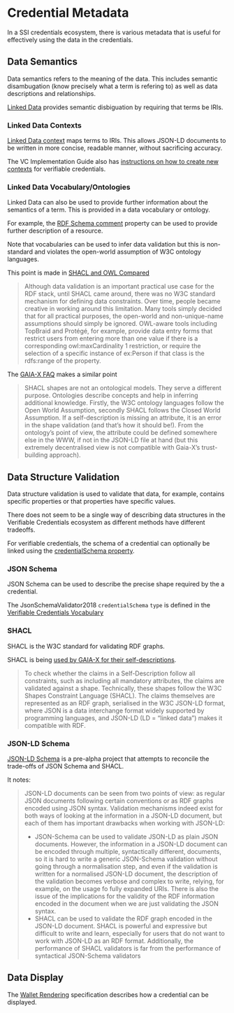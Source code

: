 # Credential Metadata

In a SSI credentials ecosystem, there is various metadata that is useful for effectively using the data in the credentials.

## Data Semantics 

Data semantics refers to the meaning of the data.
This includes semantic disambugation (know precisely what a term is refering to)
as well as data descriptions and relationships.

[Linked Data](https://www.w3.org/standards/semanticweb/data) provides semantic disbiguation by requiring that terms be IRIs.

### Linked Data Contexts
[Linked Data context](https://www.w3.org/TR/json-ld/#the-context) maps terms to IRIs.
This allows JSON-LD documents to be written in more concise, readable manner, without sacrificing accuracy.

The VC Implementation Guide also has [instructions on how to create new contexts](https://www.w3.org/TR/vc-imp-guide/#creating-new-credential-types) for verifiable credentials.

### Linked Data Vocabulary/Ontologies

Linked Data can also be used to provide further information about the semantics of a term.
This is provided in a data vocabulary or ontology.

For example, the [RDF Schema comment](https://www.w3.org/TR/rdf-schema/#ch_comment) property can be used to provide further description of a resource.

Note that vocabularies can be used to infer data validation but this is non-standard and violates the open-world assumption of W3C ontology languages.

This point is made in [SHACL and OWL Compared](https://spinrdf.org/shacl-and-owl.html)
> Although data validation is an important practical use case for the RDF stack, until SHACL came around, there was no W3C standard mechanism for defining data constraints. Over time, people became creative in working around this limitation. Many tools simply decided that for all practical purposes, the open-world and non-unique-name assumptions should simply be ignored. OWL-aware tools including TopBraid and Protégé, for example, provide data entry forms that restrict users from entering more than one value if there is a corresponding owl:maxCardinality 1 restriction, or require the selection of a specific instance of ex:Person if that class is the rdfs:range of the property.

The [GAIA-X FAQ](https://www.gxfs.eu/faq/) makes a similar point
> SHACL shapes are not an ontological models. They    serve a different purpose. Ontologies describe concepts and help in inferring additional knowledge. Firstly, the W3C ontology languages follow the Open World Assumption, secondly SHACL follows the Closed World Assumption. If a self-description is missing an attribute, it is an error in the shape validation (and that’s how it should be!). From the ontology’s point of view, the attribute could be defined somewhere else in the WWW, if not in the JSON-LD file at hand (but this extremely decentralised view is not compatible with Gaia-X’s trust-building approach).

## Data Structure Validation

Data structure validation is used to validate that data, for example, contains specific properties or that properties have specific values.

There does not seem to be a single way of describing data structures in the Verifiable Credentials ecosystem as different methods have different tradeoffs.

For verifiable credentials, the schema of a credential can optionally be linked using the [credentialSchema property](https://www.w3.org/TR/vc-data-model/#data-schemas).

### JSON Schema

JSON Schema can be used to describe the precise shape required by the a credential.

The JsonSchemaValidator2018 `credentialSchema` `type` is defined in the [Verifiable Credentials Vocabulary](w3.org/2018/credentials/#JsonSchemaValidator2018)

### SHACL

SHACL is the W3C standard for validating RDF graphs. 

SHACL is being [used by GAIA-X for their self-descriptions](https://gaia-x.eu/wp-content/uploads/2022/08/SSI_Self_Description_EN_V3.pdf).
> To check
whether the claims in a Self-Description follow all constraints, such as including all mandatory attributes, the
claims are validated against a shape. Technically, these shapes follow the W3C Shapes Constraint Language
(SHACL). The claims themselves are represented as an RDF graph, serialised in the W3C JSON-LD format,
where JSON is a data interchange format widely supported by programming languages, and JSON-LD (LD =
“linked data”) makes it compatible with RDF. 

### JSON-LD Schema

[JSON-LD Schema](https://github.com/mulesoft-labs/json-ld-schema) is a pre-alpha project that attempts to reconcile the trade-offs of JSON Schema and SHACL.

It notes:
> JSON-LD documents can be seen from two points of view: as regular JSON documents following certain conventions or as RDF graphs encoded using JSON syntax. Validation mechanisms indeed exist for both ways of looking at the information in a JSON-LD document, but each of them has important drawbacks when working with JSON-LD:
> - JSON-Schema can be used to validate JSON-LD as plain JSON documents. However, the information in a JSON-LD document can be encoded through multiple, syntactically different, documents, so it is hard to write a generic JSON-Schema validation without going through a normalisation step, and even if the validation is written for a normalised JSON-LD document, the description of the validation becomes verbose and complex to write, relying, for example, on the usage fo fully expanded URIs. There is also the issue of the implications for the validity of the RDF information encoded in the document when we are just validating the JSON syntax.
> - SHACL can be used to validate the RDF graph encoded in the JSON-LD document. SHACL is powerful and expressive but difficult to write and learn, especially for users that do not want to work with JSON-LD as an RDF format. Additionally, the performance of SHACL validators is far from the performance of syntactical JSON-Schema validators

## Data Display

The [Wallet Rendering](https://identity.foundation/wallet-rendering/) specification describes how a credential can be displayed.
